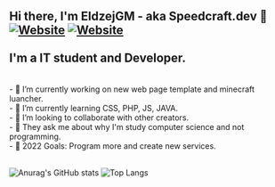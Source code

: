 ## Hi there, I'm EldzejGM - aka Speedcraft.dev 👋<br>[![Website](https://img.shields.io/badge/ELDZEJGM.ML-UP-brightgreen)](https://eldzejgm.ml) [![Website](https://img.shields.io/badge/VIEW%20ALL%20PROJECTS-%23-1DA1F2)](https://eldzejgm.ml/projects)<br><br>I'm a IT student and Developer.
<br>
- 🔭 I’m currently working on new web page template and minecraft luancher.<br>
- 🌱 I’m currently learning CSS, PHP, JS, JAVA.<br>
- 👯 I’m looking to collaborate with other creators.<br>
- 💬 They ask me about why I'm study computer science and not programming.<br>
- 🥅 2022 Goals: Program more and create new services.<br><br>

![Anurag's GitHub stats](https://github-readme-stats.vercel.app/api?username=EldzejGM&bg_color=30,e96443,904e95&title_color=fff&text_color=fff)
![Top Langs](https://github-readme-stats.vercel.app/api/top-langs/?username=EldzejGM&layout=compact) <br>


<!--
**eldzejgm/eldzejgm** is a ✨ _special_ ✨ repository because its `README.md` (this file) appears on your GitHub profile.

Here are some ideas to get you started:

- 🔭 I’m currently working on ...
- 🌱 I’m currently learning ...
- 👯 I’m looking to collaborate on ...
- 🤔 I’m looking for help with ...
- 💬 Ask me about ...
- 📫 How to reach me: ...
- 😄 Pronouns: ...
- ⚡ Fun fact: ...
-->
